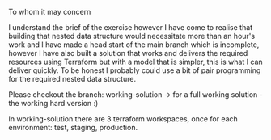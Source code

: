 To whom it may concern

I  understand the brief of the exercise however I have come to realise that building that nested data structure would necessitate more than an hour's work and I have made a head start of the main branch which is incomplete, however I have also built a solution that works and delivers the required resources using Terraform but with a model that is simpler, this is what I can deliver quickly. To be honest I probably could use a bit of pair programming for the required nested data structure.

Please checkout the branch: working-solution  -> for a full working solution - the working hard version :)

In working-solution there are 3 terraform workspaces, once for each environment: test, staging, production.